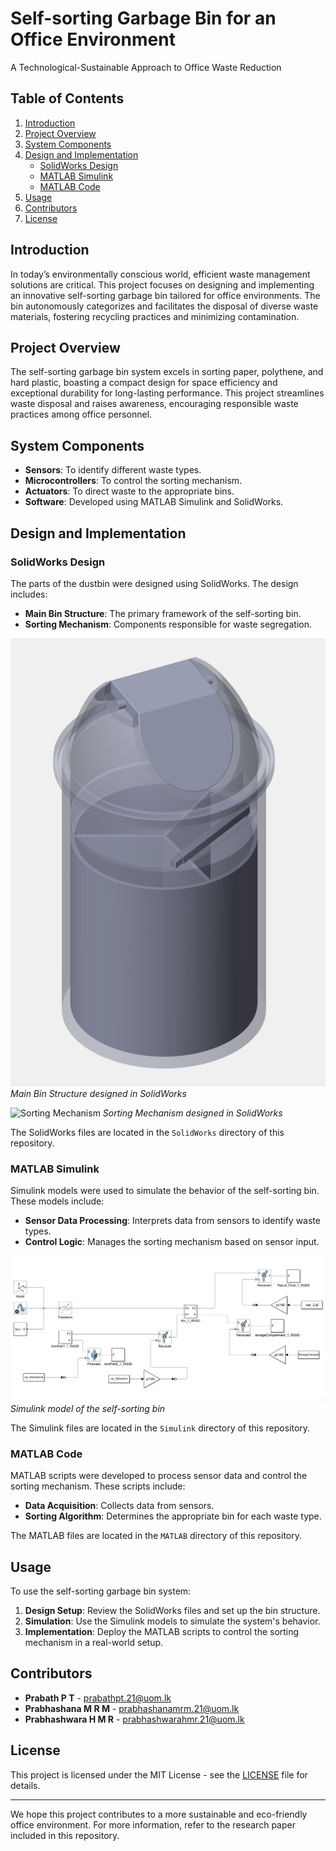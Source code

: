 # Self-sorting Garbage Bin for an Office Environment

A Technological-Sustainable Approach to Office Waste Reduction

## Table of Contents
1. [Introduction](#introduction)
2. [Project Overview](#project-overview)
3. [System Components](#system-components)
4. [Design and Implementation](#design-and-implementation)
   - [SolidWorks Design](#solidworks-design)
   - [MATLAB Simulink](#matlab-simulink)
   - [MATLAB Code](#matlab-code)
5. [Usage](#usage)
6. [Contributors](#contributors)
7. [License](#license)

## Introduction
In today’s environmentally conscious world, efficient waste management solutions are critical. This project focuses on designing and implementing an innovative self-sorting garbage bin tailored for office environments. The bin autonomously categorizes and facilitates the disposal of diverse waste materials, fostering recycling practices and minimizing contamination.

## Project Overview
The self-sorting garbage bin system excels in sorting paper, polythene, and hard plastic, boasting a compact design for space efficiency and exceptional durability for long-lasting performance. This project streamlines waste disposal and raises awareness, encouraging responsible waste practices among office personnel.

## System Components
- **Sensors**: To identify different waste types.
- **Microcontrollers**: To control the sorting mechanism.
- **Actuators**: To direct waste to the appropriate bins.
- **Software**: Developed using MATLAB Simulink and SolidWorks.

## Design and Implementation
### SolidWorks Design
The parts of the dustbin were designed using SolidWorks. The design includes:
- **Main Bin Structure**: The primary framework of the self-sorting bin.
- **Sorting Mechanism**: Components responsible for waste segregation.

![Main Bin Structure](images/main_bin_structure.png)
*Main Bin Structure designed in SolidWorks*

![Sorting Mechanism](images/sorting_mechanism.png)
*Sorting Mechanism designed in SolidWorks*

The SolidWorks files are located in the `SolidWorks` directory of this repository.

### MATLAB Simulink
Simulink models were used to simulate the behavior of the self-sorting bin. These models include:
- **Sensor Data Processing**: Interprets data from sensors to identify waste types.
- **Control Logic**: Manages the sorting mechanism based on sensor input.

![Simulink Model](images/simulink_model.png)
*Simulink model of the self-sorting bin*

The Simulink files are located in the `Simulink` directory of this repository.

### MATLAB Code
MATLAB scripts were developed to process sensor data and control the sorting mechanism. These scripts include:
- **Data Acquisition**: Collects data from sensors.
- **Sorting Algorithm**: Determines the appropriate bin for each waste type.

The MATLAB files are located in the `MATLAB` directory of this repository.

## Usage
To use the self-sorting garbage bin system:
1. **Design Setup**: Review the SolidWorks files and set up the bin structure.
2. **Simulation**: Use the Simulink models to simulate the system's behavior.
3. **Implementation**: Deploy the MATLAB scripts to control the sorting mechanism in a real-world setup.

## Contributors
- **Prabath P T** - [prabathpt.21@uom.lk](mailto:prabathpt.21@uom.lk)
- **Prabhashana M R M** - [prabhashanamrm.21@uom.lk](mailto:prabhashanamrm.21@uom.lk)
- **Prabhashwara H M R** - [prabhashwarahmr.21@uom.lk](mailto:prabhashwarahmr.21@uom.lk)

## License
This project is licensed under the MIT License - see the [LICENSE](LICENSE) file for details.

---

We hope this project contributes to a more sustainable and eco-friendly office environment. For more information, refer to the research paper included in this repository.

